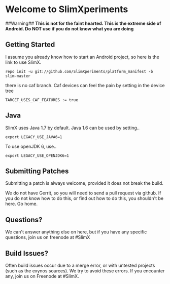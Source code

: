 Welcome to SlimXperiments
===================

##Warning##
**This is not for the faint hearted. This is the extreme side of Android. Do NOT use if you do not know what you are doing**

Getting Started
---------------

I assume you already know how to start an Android project, so here is the link to use SlimX.
```shell
repo init -u git://github.com/SlimXperiments/platform_manifest -b slim-master
```
there is no caf branch. Caf devices can feel the pain by setting in the device tree
```shell
TARGET_USES_CAF_FEATURES := true
```

Java
----

SlimX uses Java 1.7 by default. Java 1.6 can be used by setting.. 

```shell
export LEGACY_USE_JAVA6=1
```
To use openJDK 6, use.. 
```shell
export LEGACY_USE_OPENJDK6=1
```

Submitting Patches
------------------

Submitting a patch is always welcome, provided it does not break the build.

We do not have Gerrit, so you will need to send a pull request via github. If you do not know how to do this, or find out how to do this, you shouldn't be here. Go home.

Questions?
----------

We can't answer anything else on here, but if you have any specific questions, join us on freenode at #SlimX

Build Issues?
-------------

Often build issues occur due to a merge error, or with untested projects (such as the exynos sources).
We try to avoid these errors. If you encounter any, join us on Freenode at #SlimX.
